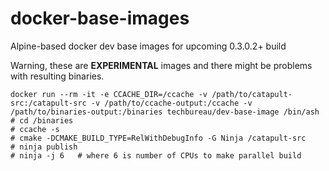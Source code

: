 # docker-base-images

Alpine-based docker dev base images for upcoming 0.3.0.2+ build

Warning, these are **EXPERIMENTAL** images and there might be problems with resulting binaries.

    docker run --rm -it -e CCACHE_DIR=/ccache -v /path/to/catapult-src:/catapult-src -v /path/to/ccache-output:/ccache -v /path/to/binaries-output:/binaries techbureau/dev-base-image /bin/ash
    # cd /binaries
    # ccache -s
    # cmake -DCMAKE_BUILD_TYPE=RelWithDebugInfo -G Ninja /catapult-src
    # ninja publish
    # ninja -j 6   # where 6 is number of CPUs to make parallel build


